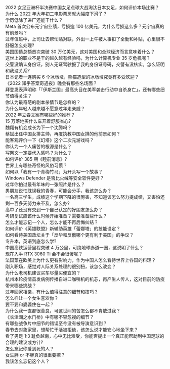 2022 女足亚洲杯半决赛中国女足点球大战淘汰日本女足，如何评价本场比赛？  
为什么 2022 年大年初二电影票房就大幅度下滑了？  
学历低除了进厂还能干什么？  
Meta 首次公布元宇宙业绩，亏损逾 100 亿美元，为什么亏损这么多？元宇宙真的有前景吗？  
过年值班中，上司让去帮忙贴对联，外出一上午被人事扣了全勤和补贴，心里很不舒服怎么处理?  
美国国债总额首次突破 30 万亿美元，这对美国和全球经济而言意味着什么？  
这世上的职业不是干的越久越有经验吗，为什么计算机专业 35 岁危机呢？  
交警没确认身份证，别人无证驾驶报了我的身份证号码，交警有没核实。怎么证明和我没关系?  
日本记者一连购买 6 个冰墩墩，熊猫造型的冰墩墩究竟有多受欢迎？  
《2022 知乎答案奇遇夜》晚会有那些名场面？  
拜登发表声明称「『伊斯兰国』最高头目在美军袭击行动中自杀身亡」，还有哪些细节值得关注？  
你认为最奇葩的剧本杀情节是怎样的？  
为什么年轻人越来越不愿意过年走亲戚？  
2022 年立春文案有哪些好的推荐？  
15 万落地买什么车开着舒服省心?  
魏翔有机会成长为下一个沈腾吗？  
蔡斌出任中国女排主帅，再度执教中国女排的他前景如何？  
能客观评价一下《幻塔》这个二次元游戏吗？  
你认为一个人痛苦的根源是什么？  
写网文一定要代入感吗？为什么？  
如何评价 385 期《睡前消息》?  
世界上有哪些奇怪的风俗习惯？  
如何以「我有一个青梅竹马」为开头写一个故事？  
Windows Defender 是否比火绒等安全软件更好？  
过年你拍过最有年味的一张照片是什么？  
男朋友说怕耽误我的青春，可能会分手，我该怎么办？  
一名高三学生，成绩这个学期下降的很厉害，不知道该怎么努力提成绩，又害怕还剩一百多天努力来不及，怎么办?  
高中了还没有交到一个自己认定的好朋友怎么办？  
考研复试应该什么时候开始准备？需要准备些什么？  
怎么才能忘记一个人，怎么才能不再后悔纠结？  
如何评价《英雄联盟》新辅助英雄「蕾娜塔」的技能设定？  
如何看待美国政坛关于「反华和反俄哪个更有利于美国」的争议？  
专升本，英语到底怎么学?  
中国高铁运营里程突破 4 万公里，可绕地球赤道一圈，这说明了什么？  
现在入手 RTX 3060 Ti 会不会很傻呢？  
法国菜在欧美上为什么更有影响力，作为中国人怎么看待世界上各国的料理？  
刚入职场，感觉对人际关系处理的很别扭，该怎么改变？  
为什么老司机建议买车尽量买便宜的？  
杭州本轮疫情首发病例传播自进口咖啡机的机芯，再产生人传人，这对目前的防疫带来哪些挑战？  
过年回家相亲，有什么值得注意的细节和技巧？  
怎么样让一个女生喜欢你？  
要不要和婆婆住在一起？  
为什么我一直都很善良，可这世间的苦怎么都不肯放过我？  
《长津湖之水门桥》中有哪不容忽视的细节？  
有哪些战争片中细节的错误至今没有被导演意识到？  
春节去对象家里，想帮忙干活被拒绝，该怎么说才能安心地坐下来？  
看了男足 1:3 耻负越南，心中无比难受，你能否提出一个真正能帮助到中国足球的合理的建议或方针?  
怎么忘记你爱到死的人？  
女生胖 or 不胖真的很重要嘛？  
我该怎么忘记这个人？  
